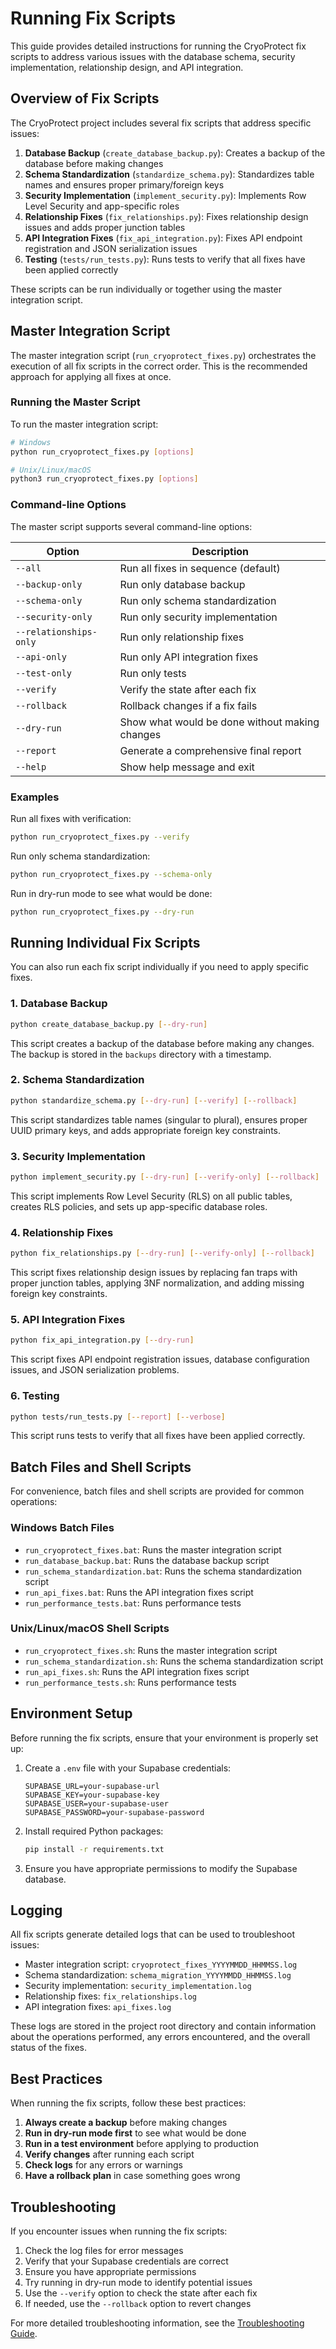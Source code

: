 # Running Fix Scripts

This guide provides detailed instructions for running the CryoProtect fix scripts to address various issues with the database schema, security implementation, relationship design, and API integration.

## Overview of Fix Scripts

The CryoProtect project includes several fix scripts that address specific issues:

1. **Database Backup** (`create_database_backup.py`): Creates a backup of the database before making changes
2. **Schema Standardization** (`standardize_schema.py`): Standardizes table names and ensures proper primary/foreign keys
3. **Security Implementation** (`implement_security.py`): Implements Row Level Security and app-specific roles
4. **Relationship Fixes** (`fix_relationships.py`): Fixes relationship design issues and adds proper junction tables
5. **API Integration Fixes** (`fix_api_integration.py`): Fixes API endpoint registration and JSON serialization issues
6. **Testing** (`tests/run_tests.py`): Runs tests to verify that all fixes have been applied correctly

These scripts can be run individually or together using the master integration script.

## Master Integration Script

The master integration script (`run_cryoprotect_fixes.py`) orchestrates the execution of all fix scripts in the correct order. This is the recommended approach for applying all fixes at once.

### Running the Master Script

To run the master integration script:

```bash
# Windows
python run_cryoprotect_fixes.py [options]

# Unix/Linux/macOS
python3 run_cryoprotect_fixes.py [options]
```

### Command-line Options

The master script supports several command-line options:

| Option | Description |
|--------|-------------|
| `--all` | Run all fixes in sequence (default) |
| `--backup-only` | Run only database backup |
| `--schema-only` | Run only schema standardization |
| `--security-only` | Run only security implementation |
| `--relationships-only` | Run only relationship fixes |
| `--api-only` | Run only API integration fixes |
| `--test-only` | Run only tests |
| `--verify` | Verify the state after each fix |
| `--rollback` | Rollback changes if a fix fails |
| `--dry-run` | Show what would be done without making changes |
| `--report` | Generate a comprehensive final report |
| `--help` | Show help message and exit |

### Examples

Run all fixes with verification:
```bash
python run_cryoprotect_fixes.py --verify
```

Run only schema standardization:
```bash
python run_cryoprotect_fixes.py --schema-only
```

Run in dry-run mode to see what would be done:
```bash
python run_cryoprotect_fixes.py --dry-run
```

## Running Individual Fix Scripts

You can also run each fix script individually if you need to apply specific fixes.

### 1. Database Backup

```bash
python create_database_backup.py [--dry-run]
```

This script creates a backup of the database before making any changes. The backup is stored in the `backups` directory with a timestamp.

### 2. Schema Standardization

```bash
python standardize_schema.py [--dry-run] [--verify] [--rollback]
```

This script standardizes table names (singular to plural), ensures proper UUID primary keys, and adds appropriate foreign key constraints.

### 3. Security Implementation

```bash
python implement_security.py [--dry-run] [--verify-only] [--rollback]
```

This script implements Row Level Security (RLS) on all public tables, creates RLS policies, and sets up app-specific database roles.

### 4. Relationship Fixes

```bash
python fix_relationships.py [--dry-run] [--verify-only] [--rollback]
```

This script fixes relationship design issues by replacing fan traps with proper junction tables, applying 3NF normalization, and adding missing foreign key constraints.

### 5. API Integration Fixes

```bash
python fix_api_integration.py [--dry-run]
```

This script fixes API endpoint registration issues, database configuration issues, and JSON serialization problems.

### 6. Testing

```bash
python tests/run_tests.py [--report] [--verbose]
```

This script runs tests to verify that all fixes have been applied correctly.

## Batch Files and Shell Scripts

For convenience, batch files and shell scripts are provided for common operations:

### Windows Batch Files

- `run_cryoprotect_fixes.bat`: Runs the master integration script
- `run_database_backup.bat`: Runs the database backup script
- `run_schema_standardization.bat`: Runs the schema standardization script
- `run_api_fixes.bat`: Runs the API integration fixes script
- `run_performance_tests.bat`: Runs performance tests

### Unix/Linux/macOS Shell Scripts

- `run_cryoprotect_fixes.sh`: Runs the master integration script
- `run_schema_standardization.sh`: Runs the schema standardization script
- `run_api_fixes.sh`: Runs the API integration fixes script
- `run_performance_tests.sh`: Runs performance tests

## Environment Setup

Before running the fix scripts, ensure that your environment is properly set up:

1. Create a `.env` file with your Supabase credentials:
   ```
   SUPABASE_URL=your-supabase-url
   SUPABASE_KEY=your-supabase-key
   SUPABASE_USER=your-supabase-user
   SUPABASE_PASSWORD=your-supabase-password
   ```

2. Install required Python packages:
   ```bash
   pip install -r requirements.txt
   ```

3. Ensure you have appropriate permissions to modify the Supabase database.

## Logging

All fix scripts generate detailed logs that can be used to troubleshoot issues:

- Master integration script: `cryoprotect_fixes_YYYYMMDD_HHMMSS.log`
- Schema standardization: `schema_migration_YYYYMMDD_HHMMSS.log`
- Security implementation: `security_implementation.log`
- Relationship fixes: `fix_relationships.log`
- API integration fixes: `api_fixes.log`

These logs are stored in the project root directory and contain information about the operations performed, any errors encountered, and the overall status of the fixes.

## Best Practices

When running the fix scripts, follow these best practices:

1. **Always create a backup** before making changes
2. **Run in dry-run mode first** to see what would be done
3. **Run in a test environment** before applying to production
4. **Verify changes** after running each script
5. **Check logs** for any errors or warnings
6. **Have a rollback plan** in case something goes wrong

## Troubleshooting

If you encounter issues when running the fix scripts:

1. Check the log files for error messages
2. Verify that your Supabase credentials are correct
3. Ensure you have appropriate permissions
4. Try running in dry-run mode to identify potential issues
5. Use the `--verify` option to check the state after each fix
6. If needed, use the `--rollback` option to revert changes

For more detailed troubleshooting information, see the [Troubleshooting Guide](../appendix/troubleshooting-guide.md).
